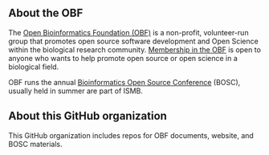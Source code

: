 ## About the OBF
The [Open Bioinformatics Foundation (OBF)](https://open-bio.org/) is a non-profit, volunteer-run group that promotes open source software development and Open Science within the biological research community.
[Membership in the OBF](https://www.open-bio.org/membership/) is open to anyone who wants to help promote open source or open science in a biological field.

OBF runs the annual [Bioinformatics Open Source Conference](https://www.open-bio.org/events/bosc) (BOSC), usually held in summer are part of ISMB.

## About this GitHub organization
This GitHub organization includes repos for OBF documents, website, and BOSC materials.
